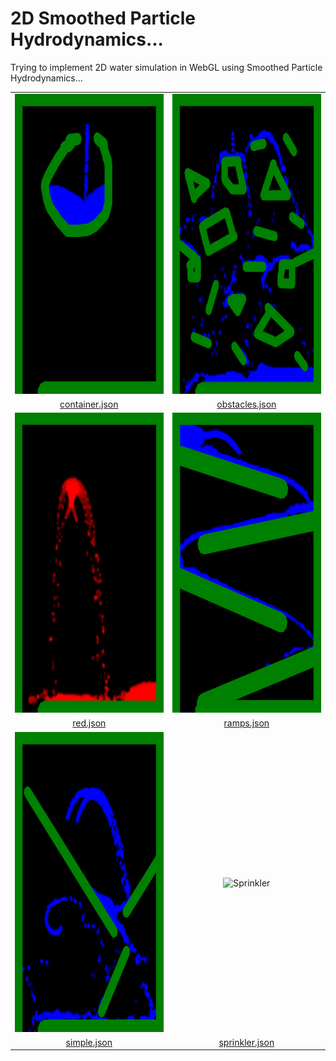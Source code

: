 # 2D Smoothed Particle Hydrodynamics...

Trying to implement 2D water simulation in WebGL using Smoothed Particle Hydrodynamics...


<table><thead>
</thead><tbody>
<tr>
<td align="center"><img src="images/container.gif" alt="Container" width="384" height="480"></td>
<td align="center"><img src="images/obstacles.gif" alt="Obstacles" width="384" height="480"></td>
</tr>
<tr>
<td align="center"> <a href="json/obstacles.json">container.json</a> </td>
<td align="center"> <a href="json/obstacles.json">obstacles.json</a> </td>
</tr>


<tr>
<td align="center"><img src="images/red.gif" alt="Red" width="384" height="480"></td>
<td align="center"><img src="images/ramps.gif" alt="Obstacles" width="384" height="480"></td>
</tr>
<tr>
<td align="center"> <a href="json/red.json">red.json</a> </td>
<td align="center"> <a href="json/ramps.json">ramps.json</a> </td>
</tr>


<tr>
<td align="center"><img src="images/simple.gif" alt="Simple" width="384" height="480"></td>
<td align="center"><img src="images/sprinkler.gif" alt="Sprinkler" width="384" height="480"></td>
</tr>
<tr>
<td align="center"> <a href="json/simple.json">simple.json</a> </td>
<td align="center"> <a href="json/sprinkler.json">sprinkler.json</a> </td>
</tr>

</tbody></table>

